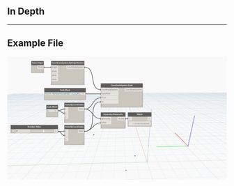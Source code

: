 ## In Depth

___
## Example File

![Scale (basePoint, from, to)](./Autodesk.DesignScript.Geometry.CoordinateSystem.Scale(basePoint,%20from,%20to)_img.jpg)

